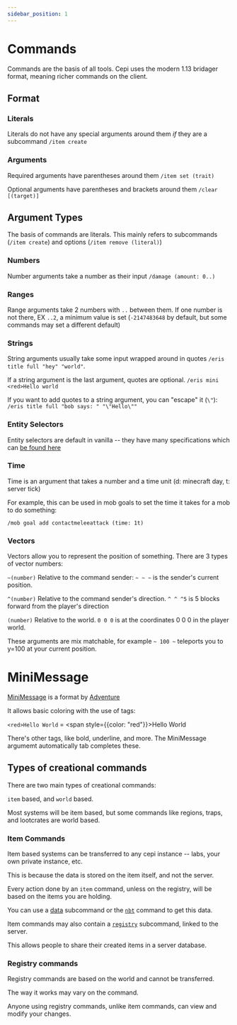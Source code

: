 ```yaml
---
sidebar_position: 1
---
```

# Commands

Commands are the basis of all tools. Cepi uses the modern 1.13 bridager format, meaning richer commands on the client.

## Format

### Literals

Literals do not have any special arguments around them *if* they are a subcommand `/item create`

### Arguments

Required arguments have parentheses around them `/item set (trait)`

Optional arguments have parentheses and brackets around them `/clear [(target)]`

## Argument Types

The basis of commands are literals. This mainly refers to subcommands (`/item create`)
and options (`/item remove (literal)`)

### Numbers

Number arguments take a number as their input `/damage (amount: 0..)`

### Ranges

Range arguments take 2 numbers with `..` between them. If one number is not there, EX `..2`, 
a minimum value is set (`-2147483648` by default, but some commands may set a different default)

### Strings

String arguments usually take some input wrapped around in quotes `/eris title full "hey" "world"`.

If a string argument is the last argument, quotes are optional. `/eris mini <red>Hello world`

If you want to add quotes to a string argument, you can "escape" it (`\"`): `/eris title full "bob says: " "\"Hello\""`

### Entity Selectors

Entity selectors are default in vanilla -- they have many specifications which can [be found here](https://minecraft.fandom.com/wiki/Target_selectors)

### Time

Time is an argument that takes a number and a time unit (d: minecraft day, t: server tick)

For example, this can be used in mob goals to set the time it takes for a mob to do something:

`/mob goal add contactmeleeattack (time: 1t)`

### Vectors
Vectors allow you to represent the position of something.
There are 3 types of vector numbers:

`~(number)` Relative to the command sender: `~ ~ ~` is the sender's current position.

`^(number)` Relative to the command sender's direction. 
`^ ^ ^5` is 5 blocks forward from the player's direction

`(number)` Relative to the world.
`0 0 0` is at the coordinates 0 0 0 in the player world.

These arguments are mix matchable, for example `~ 100 ~` teleports you to y=100 at your current position.

# MiniMessage

[MiniMessage](https://docs.adventure.kyori.net/minimessage) is a format by [Adventure](https://docs.adventure.kyori.net)

It allows basic coloring with the use of tags:

`<red>Hello World` = <span style={{color: "red"}}>Hello World</span>

There's other tags, like bold, underline, and more. The MiniMessage argumemt automatically tab completes these.

## Types of creational commands

There are two main types of creational commands:

`item` based, and `world` based.

Most systems will be item based, but some commands like regions, traps, and lootcrates are world based.

### Item Commands

Item based systems can be transferred to any cepi instance -- labs, your own private instance, etc.

This is because the data is stored on the item itself, and not the server.

Every action done by an `item` command, unless on the registry, will be based on the items you are holding.

You can use a [data](./data) subcommand or the [`nbt`](./data#nbt) command to get this data.

Item commands may also contain a [`registry`](./registry) subcommand, linked to the server.

This allows people to share their created items in a server database.

### Registry commands

Registry commands are based on the world and cannot be transferred.

The way it works may vary on the command.

Anyone using registry commands, unlike item commands, can view and modify your changes.
